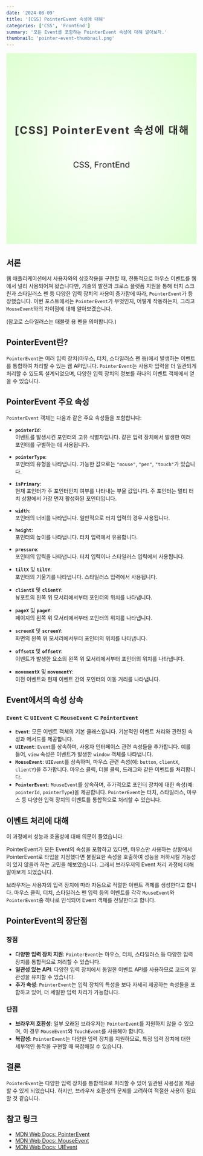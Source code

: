 ```yaml
---
date: '2024-08-09'
title: '[CSS] PointerEvent 속성에 대해'
categories: ['CSS', 'FrontEnd']
summary: '모든 Event를 포함하는 PointerEvent 속성에 대해 알아보자.'
thumbnail: 'pointer-event-thumbnail.png'
---
```


![pointer-event-thumbnail](pointer-event-thumbnail.png)

## 서론

웹 애플리케이션에서 사용자와의 상호작용을 구현할 때, 전통적으로 마우스 이벤트를 웹에서 널리 사용되어져 왔습니다만, 기술의 발전과 크로스 플랫폼 지원을 통해 터치 스크린과 스타일러스 펜 등 다양한 입력 장치의 사용이 증가함에 따라, `PointerEvent`가 등장했습니다. 이번 포스트에서는 `PointerEvent`가 무엇인지, 어떻게 작동하는지, 그리고 `MouseEvent`와의 차이점에 대해 알아보겠습니다.

(참고로 스타일러스는 태블릿 용 펜을 의미합니다.)

## PointerEvent란?

`PointerEvent`는 여러 입력 장치(마우스, 터치, 스타일러스 펜 등)에서 발생하는 이벤트를 통합하여 처리할 수 있는 웹 API입니다. `PointerEvent`는 사용자 입력을 더 일관되게 처리할 수 있도록 설계되었으며, 다양한 입력 장치의 정보를 하나의 이벤트 객체에서 얻을 수 있습니다.

## PointerEvent 주요 속성

`PointerEvent` 객체는 다음과 같은 주요 속성들을 포함합니다:

- **`pointerId`**:  
  이벤트를 발생시킨 포인터의 고유 식별자입니다. 같은 입력 장치에서 발생한 여러 포인터를 구별하는 데 사용됩니다.

- **`pointerType`**:  
  포인터의 유형을 나타냅니다. 가능한 값으로는 `"mouse"`, `"pen"`, `"touch"`가 있습니다.

- **`isPrimary`**:  
  현재 포인터가 주 포인터인지 여부를 나타내는 부울 값입니다. 주 포인터는 멀티 터치 상황에서 가장 먼저 활성화된 포인터입니다.

- **`width`**:  
  포인터의 너비를 나타냅니다. 일반적으로 터치 입력의 경우 사용됩니다.

- **`height`**:  
  포인터의 높이를 나타냅니다. 터치 입력에서 유용합니다.

- **`pressure`**:  
  포인터의 압력을 나타냅니다. 터치 입력이나 스타일러스 입력에서 사용됩니다.

- **`tiltX`** 및 **`tiltY`**:  
  포인터의 기울기를 나타냅니다. 스타일러스 입력에서 사용됩니다.

- **`clientX`** 및 **`clientY`**:  
  뷰포트의 왼쪽 위 모서리에서부터 포인터의 위치를 나타냅니다.

- **`pageX`** 및 **`pageY`**:  
  페이지의 왼쪽 위 모서리에서부터 포인터의 위치를 나타냅니다.

- **`screenX`** 및 **`screenY`**:  
  화면의 왼쪽 위 모서리에서부터 포인터의 위치를 나타냅니다.

- **`offsetX`** 및 **`offsetY`**:  
  이벤트가 발생한 요소의 왼쪽 위 모서리에서부터 포인터의 위치를 나타냅니다.

- **`movementX`** 및 **`movementY`**:  
  이전 이벤트와 현재 이벤트 간의 포인터의 이동 거리를 나타냅니다.

## Event에서의 속성 상속

### `Event` ⊂ `UIEvent` ⊂ `MouseEvent` ⊂ `PointerEvent`

- **`Event`**: 모든 이벤트 객체의 기본 클래스입니다. 기본적인 이벤트 처리와 관련된 속성과 메서드를 제공합니다.
- **`UIEvent`**: `Event`를 상속하며, 사용자 인터페이스 관련 속성들을 추가합니다. 예를 들어, `view` 속성은 이벤트가 발생한 `window` 객체를 나타냅니다.
- **`MouseEvent`**: `UIEvent`를 상속하며, 마우스 관련 속성(예: `button`, `clientX`, `clientY`)을 추가합니다. 마우스 클릭, 더블 클릭, 드래그와 같은 이벤트를 처리합니다.
- **`PointerEvent`**: `MouseEvent`를 상속하며, 추가적으로 포인터 장치에 대한 속성(예: `pointerId`, `pointerType`)을 제공합니다. `PointerEvent`는 터치, 스타일러스, 마우스 등 다양한 입력 장치의 이벤트를 통합적으로 처리할 수 있습니다.

## 이벤트 처리에 대해

이 과정에서 성능과 효율성에 대해 의문이 들었습니다.

PointerEvent가 모든 Event의 속성을 포함하고 있다면, 마우스만 사용하는 상황에서 PointerEvent로 타입을 지정했다면 불필요한 속성을 호출하여 성능을 저하시킬 가능성이 있지 않을까 하는 고민을 해보았습니다. 그래서 브라우저의 Event 처리 과정에 대해 알아보게 되었습니다.

브라우저는 사용자의 입력 장치에 따라 자동으로 적절한 이벤트 객체를 생성한다고 합니다. 마우스 클릭, 터치, 스타일러스 펜 입력 등의 이벤트를 각각 `MouseEvent`와 `PointerEvent`중 하나로 인식되어 Event 객체를 전달한다고 합니다.

## PointerEvent의 장단점

### 장점

- **다양한 입력 장치 지원**: `PointerEvent`는 마우스, 터치, 스타일러스 등 다양한 입력 장치를 통합적으로 처리할 수 있습니다.
- **일관성 있는 API**: 다양한 입력 장치에서 동일한 이벤트 API를 사용하므로 코드의 일관성을 유지할 수 있습니다.
- **추가 속성**: `PointerEvent`는 입력 장치의 특성을 보다 자세히 제공하는 속성들을 포함하고 있어, 더 세밀한 입력 처리가 가능합니다.

### 단점

- **브라우저 호환성**: 일부 오래된 브라우저는 `PointerEvent`를 지원하지 않을 수 있으며, 이 경우 `MouseEvent`와 `TouchEvent`를 사용해야 합니다.
- **복잡성**: `PointerEvent`는 다양한 입력 장치를 지원하므로, 특정 입력 장치에 대한 세부적인 동작을 구현할 때 복잡해질 수 있습니다.

## 결론

`PointerEvent`는 다양한 입력 장치를 통합적으로 처리할 수 있어 일관된 사용성을 제공할 수 있게 되었습니다. 하지만, 브라우저 호환성의 문제를 고려하여 적절한 사용이 필요할 것 같습니다.

## 참고 링크

- [MDN Web Docs: PointerEvent](https://developer.mozilla.org/en-US/docs/Web/API/PointerEvent)
- [MDN Web Docs: MouseEvent](https://developer.mozilla.org/en-US/docs/Web/API/MouseEvent)
- [MDN Web Docs: UIEvent](https://developer.mozilla.org/en-US/docs/Web/API/UIEvent)
